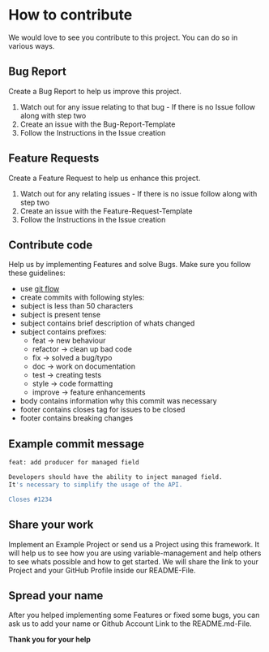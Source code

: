 # How to contribute

We would love to see you contribute to this project. You can do so in various ways.

## Bug Report  
Create a Bug Report to help us improve this project.

1. Watch out for any issue relating to that bug - If there is no Issue follow along with step two  
2. Create an issue with the Bug-Report-Template  
3. Follow the Instructions in the Issue creation

## Feature Requests  
Create a Feature Request to help us enhance this project.

1. Watch out for any relating issues - If there is no issue follow along with step two  
2. Create an issue with the Feature-Request-Template  
3. Follow the Instructions in the Issue creation

## Contribute code  
Help us by implementing Features and solve Bugs. Make sure you follow these guidelines:

- use [git flow]([http://danielkummer.github.io/git-flow-cheatsheet](http://danielkummer.github.io/git-flow-cheatsheet)/)  
- create commits with following styles:  
- subject is less than 50 characters  
- subject is present tense  
- subject contains brief description of whats changed  
- subject contains prefixes:  
   - feat -> new behaviour  
   - refactor -> clean up bad code  
   - fix -> solved a bug/typo  
   - doc -> work on documentation  
   - test -> creating tests  
   - style -> code formatting  
   - improve -> feature enhancements  
- body contains information why this commit was necessary  
- footer contains closes tag for issues to be closed  
- footer contains breaking changes

## Example commit message

```bash  
feat: add producer for managed field

Developers should have the ability to inject managed field.
It's necessary to simplify the usage of the API.

Closes #1234  
```

## Share your work
Implement an Example Project or send us a Project using this framework.
It will help us to see how you are using variable-management and help others to see whats possible and how to get started.
We will share the link to your Project and your GitHub Profile inside our README-File.

## Spread your name
After you helped implementing some Features or fixed some bugs, you can ask us to add your name or Github Account Link to the README.md-File.

**Thank you for your help**
